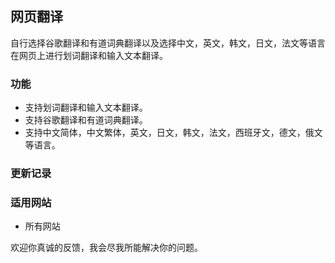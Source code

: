 ## 网页翻译
自行选择谷歌翻译和有道词典翻译以及选择中文，英文，韩文，日文，法文等语言在网页上进行划词翻译和输入文本翻译。

### 功能
- 支持划词翻译和输入文本翻译。
- 支持谷歌翻译和有道词典翻译。
- 支持中文简体，中文繁体，英文，日文，韩文，法文，西班牙文，德文，俄文等语言。

### 更新记录

### 适用网站
- 所有网站

欢迎你真诚的反馈，我会尽我所能解决你的问题。
